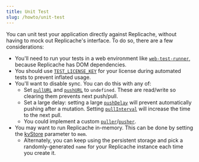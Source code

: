 ```yaml
---
title: Unit Test
slug: /howto/unit-test
---
```


You can unit test your application directly against Replicache, without having to mock out Replicache's interface. To do so, there are a few considerations:

- You'll need to run your tests in a web environment like [`web-test-runner`](https://modern-web.dev/docs/test-runner/overview/), because Replicache has DOM dependencies.
- You should use [`TEST_LICENSE_KEY`](/concepts/licensing#unit-testing) for your license during automated tests to prevent inflated usage.
- You'll want to disable sync. You can do this with any of:
  - Set [`pullURL`](/api/classes/Replicache#pullurl) and [`pushURL`](/api/classes/Replicache#pullurl) to `undefined`. These are read/write so clearing them prevents next push/pull.
  - Set a large delay: setting a large [`pushDelay`](/api/classes/Replicache#pushdelay) will prevent automatically pushing after a mutation. Setting [`pullInterval`](/api/classes/Replicache#pullinterval) will increase the time to the next pull.
  - You could implement a custom [`puller`](/api/classes/Replicache#puller)/[`pusher`](/api/classes/Replicache#pusher).
- You may want to run Replicache in-memory. This can be done by setting the [kvStore](/api/interfaces/ReplicacheOptions#kvStore) parameter to `mem`.
  - Alternately, you can keep using the persistent storage and pick a randomly-generated `name` for your Replicache instance each time you create it.
